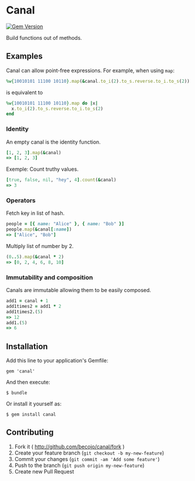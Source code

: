 # Canal

[![Gem Version](https://badge.fury.io/rb/canal.svg)](https://badge.fury.io/rb/canal)

Build functions out of methods.

## Examples

Canal can allow point-free expressions. For example, when using `map`:

```ruby
%w{10010101 11100 10110}.map(&canal.to_i(2).to_s.reverse.to_i.to_s(2))
```

is equivalent to

```ruby
%w{10010101 11100 10110}.map do |x|
  x.to_i(2).to_s.reverse.to_i.to_s(2)
end
```

### Identity

An empty canal is the identity function.

```ruby
[1, 2, 3].map(&canal)
=> [1, 2, 3]
```

Exemple: Count truthy values.

```ruby
[true, false, nil, "hey", 4].count(&canal)
=> 3
```

### Operators

Fetch key in list of hash.

```ruby
people = [{ name: "Alice" }, { name: "Bob" }]
people.map(&canal[:name])
=> ["Alice", "Bob"]
```

Multiply list of number by 2.

```ruby
(0..5).map(&canal * 2)
=> [0, 2, 4, 6, 8, 10]
```

### Immutability and composition

Canals are immutable allowing them to be easily composed.

```ruby
add1 = canal + 1
add1times2 = add1 * 2
add1times2.(5)
=> 12
add1.(5)
=> 6
```

## Installation

Add this line to your application's Gemfile:

    gem 'canal'

And then execute:

    $ bundle

Or install it yourself as:

    $ gem install canal

## Contributing

1. Fork it ( http://github.com/becojo/canal/fork )
2. Create your feature branch (`git checkout -b my-new-feature`)
3. Commit your changes (`git commit -am 'Add some feature'`)
4. Push to the branch (`git push origin my-new-feature`)
5. Create new Pull Request
